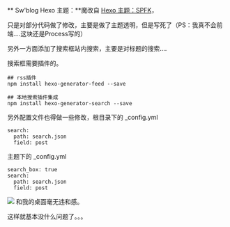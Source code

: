 

** Sw'blog Hexo 主题：**魔改自 [Hexo 主题：SPFK](http://luuman.github.io/categories/Hexo/)，

只是对部分代码做了修改，主要是做了主题透明，但是写死了（PS：我真不会前端....这块还是Process写的）

另外一方面添加了搜索框站内搜索，主要是对标题的搜索....

搜索框需要插件的。
```
## rss插件
npm install hexo-generator-feed --save

## 本地搜索插件集成
npm install hexo-generator-search --save
```
另外配置文件也得做一些修改，根目录下的 _config.yml
```
search:
  path: search.json
  field: post
```
主题下的 _config.yml
```
search_box: true
search:
  path: search.json
  field: post
```

![](demo.png)
和我的桌面毫无违和感。

这样就基本没什么问题了。。。

